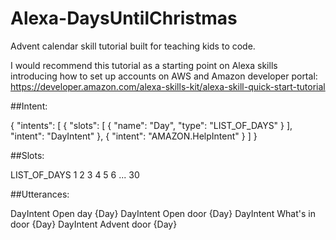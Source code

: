 # Alexa-DaysUntilChristmas
Advent calendar skill tutorial built for teaching kids to code. 

I would recommend this tutorial as a starting point on Alexa skills introducing how to set up accounts on AWS and Amazon developer portal: https://developer.amazon.com/alexa-skills-kit/alexa-skill-quick-start-tutorial

##Intent:

{
  "intents": [
    {
      "slots": [
        {
          "name": "Day",
          "type": "LIST_OF_DAYS"
        }
      ],
      "intent": "DayIntent"
    },
    {
      "intent": "AMAZON.HelpIntent"
    }
  ]
}

##Slots:

LIST_OF_DAYS 
1
2
3
4
5
6
...
30

##Utterances:

DayIntent Open day {Day}
DayIntent Open door {Day}
DayIntent What's in door {Day}
DayIntent Advent door {Day}

